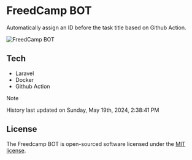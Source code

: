 # FreedCamp BOT

Automatically assign an ID before the task title based on Github Action.

![FreedCamp BOT](https://repository-images.githubusercontent.com/737932867/7d34798b-2680-471c-b089-a78a718d3d6a)

## Tech

- Laravel
- Docker
- Github Action

> [!NOTE]  
> History last updated on Sunday, May 19th, 2024, 2:38:41 PM

## License

The Freedcamp BOT is open-sourced software licensed under the [MIT license](https://opensource.org/licenses/MIT).
